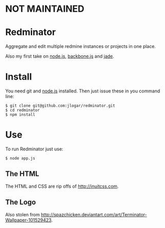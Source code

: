 NOT MAINTAINED
==============

Redminator
==========

Aggregate and edit multiple redmine instances or projects in one place.

Also my first take on [node.js](http://nodejs.org/), [backbone.js](http://documentcloud.github.com/backbone/) and [jade](http://jade-lang.com/).

Install
========

You need git and [node.js](http://nodejs.org/) installed. Then just issue these in you command line:

    $ git clone git@github.com:jlogar/redminator.git
    $ cd redminator
    $ npm install

Use
========

To run Redminator just use:

    $ node app.js

The HTML
--------

The HTML and CSS are rip offs of http://inuitcss.com.

The Logo
--------

Also stolen from http://spazchicken.deviantart.com/art/Terminator-Wallpaper-101529423.
